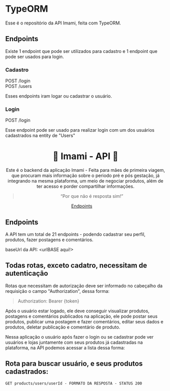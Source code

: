 # TypeORM

Esse é o repositório da API Imami, feita com TypeORM.

## Endpoints

Existe 1 endpoint que pode ser utilizados para cadastro e 1 endpoint que pode ser usados para login.

### Cadastro

POST /login <br/>
POST /users

Esses endpoints iram logar ou cadastrar o usuário.

### Login

POST /login <br/>

Esse endpoint pode ser usado para realizar login com um dos usuários cadastrados na entity de "Users"

<h1 align="center">
  🤰 Imami - API 🤱
</h1>

<p align = "center">
Este é o backend da aplicação Imami - Feita para mães de primeira viagem, que procuram mais informação sobre o periodo pré e pós gestação, já integrando na mesma plataforma, um meio de negociar produtos, além de ter acesso e porder compartilhar informações.

<blockquote align="center">“Por que não é resposta sim!”</blockquote>

<p align="center">
  <a href="#endpoints">Endpoints</a>&nbsp;&nbsp;&nbsp;&nbsp;&nbsp;&nbsp;
</p>

## **Endpoints**

A API tem um total de 21 endpoints - podendo cadastrar seu perfil, produtos, fazer postagens e comentários. <br/>

baseUrl da API: <urlBASE aqui!>

## Todas rotas, exceto cadatro, necessitam de autenticação

Rotas que necessitam de autorização deve ser informado no cabeçalho da requisição o campo "Authorization", dessa forma:

> Authorization: Bearer {token}

Após o usuário estar logado, ele deve conseguir visualizar produtos, postagens e comentários publicados na aplicação, ele pode postar seus produtos, publicar uma postagem e fazer comentários, editar seus dados e produtos, deletar publicação e comentário de produto.

Nessa aplicação o usuário após fazer o login ou se cadastrar pode ver usuários e lojas juntamente com seus produtos já cadastradas na plataforma, na API podemos acessar a lista dessa forma:

##
## Rota para buscar usuário, e seus produtos cadastrados:

`GET products/users/userId - FORMATO DA RESPOSTA - STATUS 200`


